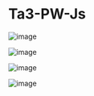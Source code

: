 # Ta3-PW-Js

![image](https://user-images.githubusercontent.com/66571686/197016292-790490a3-ddf0-4163-a46b-04bbcf3485df.png)

![image](https://user-images.githubusercontent.com/66571686/197016343-5d757d8d-e56b-4f51-adbe-3794b3079ab6.png)

![image](https://user-images.githubusercontent.com/66571686/197056013-1322c45d-3497-4e26-b787-493c2d724bac.png)

![image](https://user-images.githubusercontent.com/66571686/197055830-8499e1f1-47b8-4241-a03c-90c84353a2fa.png)
